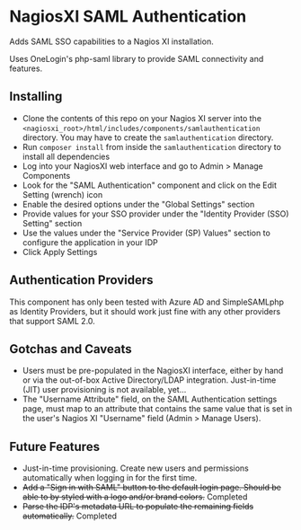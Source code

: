 # NagiosXI SAML Authentication

Adds SAML SSO capabilities to a Nagios XI installation.

Uses OneLogin's php-saml library to provide SAML connectivity and features.

## Installing
* Clone the contents of this repo on your Nagios XI server into the <code><nagiosxi_root>/html/includes/components/samlauthentication</code> directory. You may have to create the <code>samlauthentication</code> directory.
* Run <code>composer install</code> from inside the <code>samlauthentication</code> directory to install all dependencies
* Log into your NagiosXI web interface and go to Admin > Manage Components
* Look for the "SAML Authentication" component and click on the Edit Setting (wrench) icon
* Enable the desired options under the "Global Settings" section
* Provide values for your SSO provider under the "Identity Provider (SSO) Setting" section
* Use the values under the "Service Provider (SP) Values" section to configure the application in your IDP
* Click Apply Settings

## Authentication Providers
This component has only been tested with Azure AD and SimpleSAMLphp as Identity Providers, but it should work just fine with any other providers that support SAML 2.0.

## Gotchas and Caveats
* Users must be pre-populated in the NagiosXI interface, either by hand or via the out-of-box Active Directory/LDAP integration. Just-in-time (JIT) user provisioning is not available, yet...
* The "Username Attribute" field, on the SAML Authentication settings page, must map to an attribute that contains the same value that is set in the user's Nagios XI "Username" field (Admin > Manage Users).

## Future Features
* Just-in-time provisioning. Create new users and permissions automatically when logging in for the first time.
* ~~Add a "Sign in with SAML" button to the default login page. Should be able to by styled with a logo and/or brand colors.~~ Completed
* ~~Parse the IDP's metadata URL to populate the remaining fields automatically.~~ Completed
